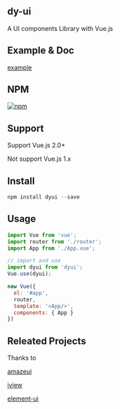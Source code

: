 ## dy-ui

A UI components Library with Vue.js

## Example & Doc

[example](https://heptaluan.github.io/dyui-example/index.html)

## NPM

[![npm](https://img.shields.io/badge/npm-v0.3.2-blue.svg)](https://www.npmjs.com/package/dyui)

## Support

Support Vue.js 2.0+

Not support Vue.js 1.x

## Install

```js
npm install dyui --save
```

## Usage

```js
import Vue from 'vue';
import router from './router';
import App from './App.vue';

// import and use
import dyui from 'dyui';
Vue.use(dyui);

new Vue({
  el: '#app',
  router,
  template: '<App/>',
  components: { App }
})

```

## Releated Projects

Thanks to

[amazeui](https://github.com/amazeui/amazeui)

[iview](https://github.com/iview/iview)

[element-ui](https://github.com/ElemeFE/element)

